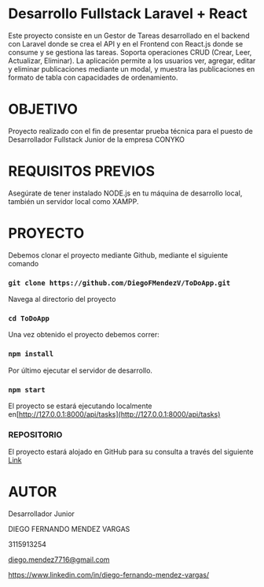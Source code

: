 # Desarrollo Fullstack Laravel + React

Este proyecto consiste en un Gestor de Tareas desarrollado en el backend con Laravel donde se crea el API y en el Frontend con React.js donde se consume y se gestiona las tareas. Soporta operaciones CRUD (Crear, Leer, Actualizar, Eliminar). La aplicación permite a los usuarios ver, agregar, editar y eliminar publicaciones mediante un modal, y muestra las publicaciones en formato de tabla con capacidades de ordenamiento.

# OBJETIVO

Proyecto realizado con el fin de presentar prueba técnica para el puesto de Desarrollador Fullstack Junior de la empresa CONYKO

# REQUISITOS PREVIOS

Asegúrate de tener instalado NODE.js en tu máquina de desarrollo local, también un servidor local como XAMPP.

# PROYECTO

Debemos clonar el proyecto mediante Github, mediante el siguiente comando

### `git clone https://github.com/DiegoFMendezV/ToDoApp.git`

Navega al directorio del proyecto

### `cd ToDoApp`

Una vez obtenido el proyecto debemos correr:

### `npm install`

Por último ejecutar el servidor de desarrollo.

### `npm start`

El proyecto se estará ejecutando localmente en[http://127.0.0.1:8000/api/tasks](http://127.0.0.1:8000/api/tasks)

### REPOSITORIO

El proyecto estará alojado en GitHub para su consulta a través del siguiente [Link](https://github.com/DiegoFMendezV/ToDoApp)

# AUTOR

Desarrollador Junior

DIEGO FERNANDO MENDEZ VARGAS

3115913254

diego.mendez7716@gmail.com

https://www.linkedin.com/in/diego-fernando-mendez-vargas/